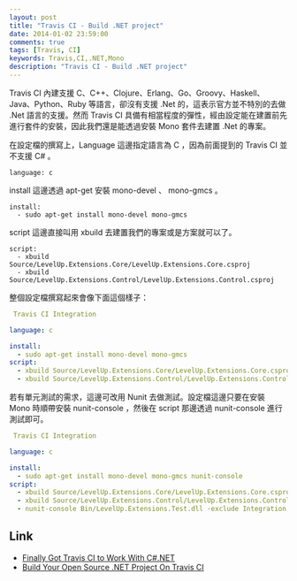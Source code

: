 ```yaml
---
layout: post
title: "Travis CI - Build .NET project"
date: 2014-01-02 23:59:00
comments: true
tags: [Travis, CI]
keywords: Travis,CI,.NET,Mono
description: "Travis CI - Build .NET project"
---
```


Travis CI 內建支援 C、C++、Clojure、Erlang、Go、Groovy、Haskell、Java、Python、Ruby 等語言，卻沒有支援 .Net 的，這表示官方並不特別的去做 .Net 語言的支援。然而 Travis CI 具備有相當程度的彈性，經由設定能在建置前先進行套件的安裝，因此我們還是能透過安裝 Mono 套件去建置 .Net 的專案。

<!-- More -->

在設定檔的撰寫上，Language 這邊指定語言為 C ，因為前面提到的 Travis CI 並不支援 C# 。

    language: c


install 這邊透過 apt-get 安裝 mono-devel 、 mono-gmcs 。

    install:
      - sudo apt-get install mono-devel mono-gmcs


script 這邊直接叫用 xbuild 去建置我們的專案或是方案就可以了。

    script:
      - xbuild Source/LevelUp.Extensions.Core/LevelUp.Extensions.Core.csproj
      - xbuild Source/LevelUp.Extensions.Control/LevelUp.Extensions.Control.csproj


整個設定檔撰寫起來會像下面這個樣子：

```yaml
 Travis CI Integration

language: c

install:
  - sudo apt-get install mono-devel mono-gmcs
script:
  - xbuild Source/LevelUp.Extensions.Core/LevelUp.Extensions.Core.csproj
  - xbuild Source/LevelUp.Extensions.Control/LevelUp.Extensions.Control.csproj
```


若有單元測試的需求，這邊可改用 Nunit 去做測試。設定檔這邊只要在安裝 Mono 時順帶安裝 nunit-console ，然後在 script 那邊透過 nunit-console 進行測試即可。

```yaml
 Travis CI Integration

language: c

install:
  - sudo apt-get install mono-devel mono-gmcs nunit-console
script:
  - xbuild Source/LevelUp.Extensions.Core/LevelUp.Extensions.Core.csproj
  - xbuild Source/LevelUp.Extensions.Control/LevelUp.Extensions.Control.csproj
  - nunit-console Bin/LevelUp.Extensions.Test.dll -exclude Integration,NotWorkingOnMono
```


Link
----
* [Finally Got Travis CI to Work With C#.NET](http://www.parttimelegend.co.uk/blog/2013/04/11/finally-got-travis-ci-to-work-with-c-number-net/)
* [Build Your Open Source .NET Project On Travis CI](http://danlimerick.wordpress.com/2013/02/03/build-your-open-source-net-project-on-travis-ci/)
